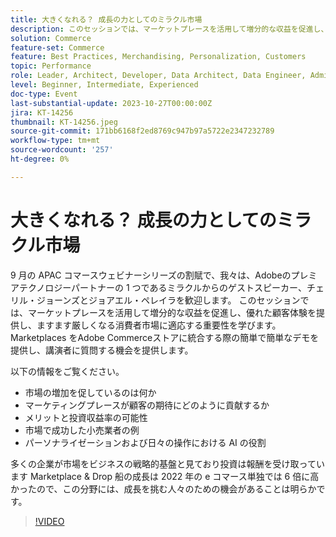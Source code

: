 ```yaml
---
title: 大きくなれる？ 成長の力としてのミラクル市場
description: このセッションでは、マーケットプレースを活用して増分的な収益を促進し、優れた顧客体験を提供し、ますます厳しくなる消費者市場に適応する重要性を学びます。 パーソナライゼーションにおける AI の役割と、日々の操作。 市場をビジネスの戦略的基盤と捉える企業が増えています。
solution: Commerce
feature-set: Commerce
feature: Best Practices, Merchandising, Personalization, Customers
topic: Performance
role: Leader, Architect, Developer, Data Architect, Data Engineer, Admin, User
level: Beginner, Intermediate, Experienced
doc-type: Event
last-substantial-update: 2023-10-27T00:00:00Z
jira: KT-14256
thumbnail: KT-14256.jpeg
source-git-commit: 171bb6168f2ed8769c947b97a5722e2347232789
workflow-type: tm+mt
source-wordcount: '257'
ht-degree: 0%

---
```



# 大きくなれる？ 成長の力としてのミラクル市場

9 月の APAC コマースウェビナーシリーズの割賦で、我々は、Adobeのプレミアテクノロジーパートナーの 1 つであるミラクルからのゲストスピーカー、チェリル・ジョーンズとジョアエル・ペレイラを歓迎します。 このセッションでは、マーケットプレースを活用して増分的な収益を促進し、優れた顧客体験を提供し、ますます厳しくなる消費者市場に適応する重要性を学びます。 Marketplaces をAdobe Commerceストアに統合する際の簡単で簡単なデモを提供し、講演者に質問する機会を提供します。

以下の情報をご覧ください。

* 市場の増加を促しているのは何か
* マーケティングプレースが顧客の期待にどのように貢献するか
* メリットと投資収益率の可能性
* 市場で成功した小売業者の例
* パーソナライゼーションおよび日々の操作における AI の役割

多くの企業が市場をビジネスの戦略的基盤と見ており投資は報酬を受け取っています Marketplace &amp; Drop 船の成長は 2022 年の e コマース単独では 6 倍に高かったので、この分野には、成長を挑む人々のための機会があることは明らかです。

>[!VIDEO](https://video.tv.adobe.com/v/3425190/?learn=on)